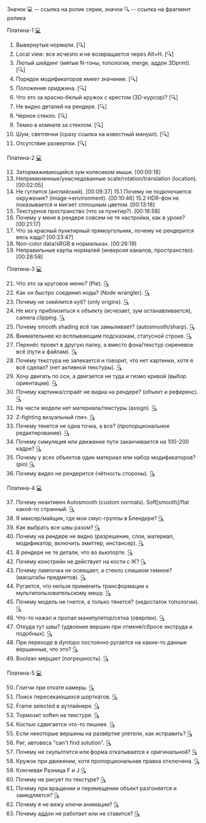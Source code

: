 
Значок :computer: -- ссылка на ролик серии, значок :mag: -- ссылка на фрагмент ролика


Платина-1 [:computer:](https://www.youtube.com/watch?v=82T4_ug0alM&list=PLIMU9w2JuTwMeuefU6i88Jx5ZE6MKeLB2&index=1)
1. Вывернутые нормали. [:mag:] 
2. Local view: все исчезло и не возвращается через Alt+H. [:mag:]
3. Лютый шейдинг (мятые N-гоны, топология, merge, аддон 3Dprint). [:mag:]
4. Порядок модификаторов имеет значение. [:mag:]
5. Положение ориджина. [:mag:]
6. Что это за красно-белый кружок с крестом (3D-курсор)? [:mag:]
7. Не видно деталей на рендере. [:mag:]
8. Черное стекло. [:mag:]
9. Темно в комнате за стеклом. [:mag:]
10. Шум, светлячки (сразу ссылка на известный мануал). [:mag:]
11. Отсутствие развертки. [:mag:]


Платина-2 [:computer:](https://www.youtube.com/watch?v=KQUnFL9LEV4&list=PLIMU9w2JuTwMeuefU6i88Jx5ZE6MKeLB2&index=2)
    
12. Затормаживающийся зум колесиком мыши. [00:00:18]
13. Непримененные/унаследованные scale/rotation/translation (location). [00:02:05]
14. Не гуглится (английский). [00:09:37]
15.1 Почему не подключается окружение? (image->environment). [00:10:46]
15.2 HDR-фон не показывается и мигает сплошным цветом. [00:13:18]
16. Текстурное пространство (что за пунктир?). [00:16:58]
17. Почему у меня в рендере совсем не те настройки, как в уроке? [00:21:17]
18. Что за красный пунктирный прямоугольник, почему не рендерится весь кадр? [00:23:47]
19. Non-color data/sRGB в нормальках. [00:26:19]
20. Неправильные карты нормалей (инверсия каналов, пространство). [00:26:58]


Платина-3 [:computer:](https://www.youtube.com/watch?v=3j8Y5lyOyv8&list=PLIMU9w2JuTwMeuefU6i88Jx5ZE6MKeLB2&index=3)
    
21. Что это за круговое меню? (Pie). [:mag:](https://www.youtube.com/watch?v=3j8Y5lyOyv8&list=PLIMU9w2JuTwMeuefU6i88Jx5ZE6MKeLB2&index=3&t=25s)
22. Как он быстро соединил ноды? (Node wrangler). [:mag:](https://www.youtube.com/watch?v=3j8Y5lyOyv8&list=PLIMU9w2JuTwMeuefU6i88Jx5ZE6MKeLB2&index=3&t=150s)
23. Почему не скейлится куб? (only origins). [:mag:](https://www.youtube.com/watch?v=3j8Y5lyOyv8&list=PLIMU9w2JuTwMeuefU6i88Jx5ZE6MKeLB2&index=3&t=300s)
24. Не могу приблизиться к объекту (исчезает, зум останавливается), camera clipping. [:mag:](https://www.youtube.com/watch?v=3j8Y5lyOyv8&list=PLIMU9w2JuTwMeuefU6i88Jx5ZE6MKeLB2&index=3&t=390s)
25. Почему smooth shading всё так замыливает? (autosmooth/sharp). [:mag:](https://www.youtube.com/watch?v=3j8Y5lyOyv8&list=PLIMU9w2JuTwMeuefU6i88Jx5ZE6MKeLB2&index=3&t=492s)
26. Внимательнее ко всплывающим подсказкам, статусной строке. [:mag:](https://www.youtube.com/watch?v=3j8Y5lyOyv8&list=PLIMU9w2JuTwMeuefU6i88Jx5ZE6MKeLB2&index=3&t=637s)
27. Перенёс проект в другую папку, а вместо фона/текстур сиреневое всё (пути к файлам). [:mag:](https://www.youtube.com/watch?v=3j8Y5lyOyv8&list=PLIMU9w2JuTwMeuefU6i88Jx5ZE6MKeLB2&index=3&t=703s)
28. Почему текстура не запекается и говорит, что нет картинки, хотя я всё сделал? (нет активной текстуры). [:mag:](https://www.youtube.com/watch?v=3j8Y5lyOyv8&list=PLIMU9w2JuTwMeuefU6i88Jx5ZE6MKeLB2&index=3&t=931s)
29. Хочу двигать по оси, а двигается не туда и гизмо кривой (выбор ориентации). [:mag:](https://www.youtube.com/watch?v=3j8Y5lyOyv8&list=PLIMU9w2JuTwMeuefU6i88Jx5ZE6MKeLB2&index=3&t=1056s)
30. Почему картинка/спрайт не видна на рендере? (объект и референс). [:mag:](https://www.youtube.com/watch?v=3j8Y5lyOyv8&list=PLIMU9w2JuTwMeuefU6i88Jx5ZE6MKeLB2&index=3&t=1139s)
31. На части модели нет материала/текстуры (assign). [:mag:](https://www.youtube.com/watch?v=3j8Y5lyOyv8&list=PLIMU9w2JuTwMeuefU6i88Jx5ZE6MKeLB2&index=3&t=1335s)
32. Z-fighting визуальный глич. [:mag:](https://www.youtube.com/watch?v=3j8Y5lyOyv8&list=PLIMU9w2JuTwMeuefU6i88Jx5ZE6MKeLB2&index=3&t=1492s)
33. Почему тянется не одна точка, а все? (пропорциональное редактирование). [:mag:](https://www.youtube.com/watch?v=3j8Y5lyOyv8&list=PLIMU9w2JuTwMeuefU6i88Jx5ZE6MKeLB2&index=3&t=1595s)
34. Почему симуляция или движение пути заканчивается на 100-200 кадре? [:mag:](https://www.youtube.com/watch?v=3j8Y5lyOyv8&list=PLIMU9w2JuTwMeuefU6i88Jx5ZE6MKeLB2&index=3&t=1694s)
35. Почему у всех объектов один материал или набор модификаторов? (pin) [:mag:](https://www.youtube.com/watch?v=3j8Y5lyOyv8&list=PLIMU9w2JuTwMeuefU6i88Jx5ZE6MKeLB2&index=3&t=1886s)
36. Почему видео не рендерится (чётность стороны). [:mag:](https://www.youtube.com/watch?v=3j8Y5lyOyv8&list=PLIMU9w2JuTwMeuefU6i88Jx5ZE6MKeLB2&index=3&t=2034s)


Платина-4 [:computer:](https://www.youtube.com/watch?v=mKSkzUltN8A&list=PLIMU9w2JuTwMeuefU6i88Jx5ZE6MKeLB2&index=4)
    
37. Почему неактивен Autosmooth (custom normals). Soft[smooth]/flat какой-то странный. [:mag:](https://www.youtube.com/watch?v=mKSkzUltN8A&list=PLIMU9w2JuTwMeuefU6i88Jx5ZE6MKeLB2&index=4&t=18s)
38. Я максер/майщик, где мои смус-группы в Блендере? [:mag:](https://www.youtube.com/watch?v=mKSkzUltN8A&list=PLIMU9w2JuTwMeuefU6i88Jx5ZE6MKeLB2&index=4&t=114s)
39. Как выбрать все швы разом? [:mag:](https://www.youtube.com/watch?v=mKSkzUltN8A&list=PLIMU9w2JuTwMeuefU6i88Jx5ZE6MKeLB2&index=4&t=219s)
40. Почему на рендере не видно (разрешение, слои, материал, модификатор, включить эмиттер, инстансер). [:mag:](https://www.youtube.com/watch?v=mKSkzUltN8A&list=PLIMU9w2JuTwMeuefU6i88Jx5ZE6MKeLB2&index=4&t=289s)
41. В рендере не те детали, что во вьюпорте. [:mag:](https://www.youtube.com/watch?v=mKSkzUltN8A&list=PLIMU9w2JuTwMeuefU6i88Jx5ZE6MKeLB2&index=4&t=769s)
42. Почему констрейн не действует на кости с IK? [:mag:](https://www.youtube.com/watch?v=mKSkzUltN8A&list=PLIMU9w2JuTwMeuefU6i88Jx5ZE6MKeLB2&index=4&t=773s)
43. Почему лампочка не освещает, а стекло слишком темное? (масштабы предметов). [:mag:](https://www.youtube.com/watch?v=mKSkzUltN8A&list=PLIMU9w2JuTwMeuefU6i88Jx5ZE6MKeLB2&index=4&t=882s)
44. Ругается, что нельзя применить трансформации к мультипользовательскому мешу. [:mag:](https://www.youtube.com/watch?v=mKSkzUltN8A&list=PLIMU9w2JuTwMeuefU6i88Jx5ZE6MKeLB2&index=4&t=1085s)
45. Почему модель не гнется, а только тянется? (недостаток топологии). [:mag:](https://www.youtube.com/watch?v=mKSkzUltN8A&list=PLIMU9w2JuTwMeuefU6i88Jx5ZE6MKeLB2&index=4&t=1234s)
46. Что-то нажал и пропал манипулятор/сетка (оверлеи). [:mag:](https://www.youtube.com/watch?v=mKSkzUltN8A&list=PLIMU9w2JuTwMeuefU6i88Jx5ZE6MKeLB2&index=4&t=1333s)
47. Откуда тут швы? (удвоение вершин при отмене/сбросе экструда и подобных). [:mag:](https://www.youtube.com/watch?v=mKSkzUltN8A&list=PLIMU9w2JuTwMeuefU6i88Jx5ZE6MKeLB2&index=4&t=1471s)
48. При переходе в dyntopo постоянно ругается на какие-то данные вершинные, что это? [:mag:](https://www.youtube.com/watch?v=mKSkzUltN8A&list=PLIMU9w2JuTwMeuefU6i88Jx5ZE6MKeLB2&index=4&t=1791s)
49. Boolean мерцает (погрешность). [:mag:](https://www.youtube.com/watch?v=mKSkzUltN8A&list=PLIMU9w2JuTwMeuefU6i88Jx5ZE6MKeLB2&index=4&t=1908s)


Платина-5 [:computer:](https://www.youtube.com/watch?v=Pn4KCBIchQQ&list=PLIMU9w2JuTwMeuefU6i88Jx5ZE6MKeLB2&index=5)
    
50. Глитчи при откате камеры. [:mag:](https://www.youtube.com/watch?v=Pn4KCBIchQQ&list=PLIMU9w2JuTwMeuefU6i88Jx5ZE6MKeLB2&index=5&t=25s)
51. Поиск пересекающихся шорткатов. [:mag:](https://www.youtube.com/watch?v=Pn4KCBIchQQ&list=PLIMU9w2JuTwMeuefU6i88Jx5ZE6MKeLB2&index=5&t=210s)
52. Frame selected в аутлайнере. [:mag:](https://www.youtube.com/watch?v=Pn4KCBIchQQ&list=PLIMU9w2JuTwMeuefU6i88Jx5ZE6MKeLB2&index=5&t=251s)
53. Тормозит soften на текстуре. [:mag:](https://www.youtube.com/watch?v=Pn4KCBIchQQ&list=PLIMU9w2JuTwMeuefU6i88Jx5ZE6MKeLB2&index=5&t=283s)
54. Костью сдвигается что-то лишнее. [:mag:](https://www.youtube.com/watch?v=Pn4KCBIchQQ&list=PLIMU9w2JuTwMeuefU6i88Jx5ZE6MKeLB2&index=5&t=384s)
55. Если некоторые вершины на развёртке улетели, как исправить? [:mag:](https://www.youtube.com/watch?v=Pn4KCBIchQQ&list=PLIMU9w2JuTwMeuefU6i88Jx5ZE6MKeLB2&index=5&t=427s)
56. Риг, автовеса "can't find solution". [:mag:](https://www.youtube.com/watch?v=Pn4KCBIchQQ&list=PLIMU9w2JuTwMeuefU6i88Jx5ZE6MKeLB2&index=5&t=565s)
57. Почему не скульптится или форма откатывается к оригинальной? [:mag:](https://www.youtube.com/watch?v=Pn4KCBIchQQ&list=PLIMU9w2JuTwMeuefU6i88Jx5ZE6MKeLB2&index=5&t=660s)
58. Кружок при движении, хотя пропорциональная правка отключена. [:mag:](https://www.youtube.com/watch?v=Pn4KCBIchQQ&list=PLIMU9w2JuTwMeuefU6i88Jx5ZE6MKeLB2&index=5&t=820s)
59. Ключевая Разница F и J [:mag:](https://www.youtube.com/watch?v=Pn4KCBIchQQ&list=PLIMU9w2JuTwMeuefU6i88Jx5ZE6MKeLB2&index=5&t=877s)
60. Почему не рисует по текстуре? [:mag:](https://www.youtube.com/watch?v=Pn4KCBIchQQ&list=PLIMU9w2JuTwMeuefU6i88Jx5ZE6MKeLB2&index=5&t=962s)
61. Почему при вращении и перемещении объект разгоняется и замедляется? [:mag:](https://www.youtube.com/watch?v=Pn4KCBIchQQ&list=PLIMU9w2JuTwMeuefU6i88Jx5ZE6MKeLB2&index=5&t=1149s)
62. Почему я не вижу ключи анимации? [:mag:](https://www.youtube.com/watch?v=Pn4KCBIchQQ&list=PLIMU9w2JuTwMeuefU6i88Jx5ZE6MKeLB2&index=5&t=1556s)
63. Почему аддон не работает или не ставится? [:mag:](https://www.youtube.com/watch?v=Pn4KCBIchQQ&list=PLIMU9w2JuTwMeuefU6i88Jx5ZE6MKeLB2&index=5&t=1597s)


